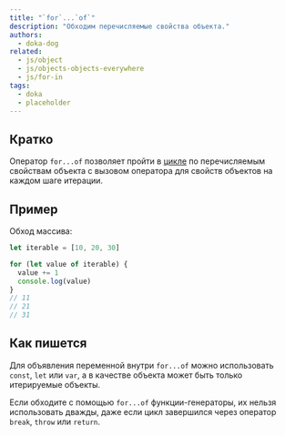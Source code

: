 ```yaml
---
title: "`for`...`of`"
description: "Обходим перечисляемые свойства объекта."
authors:
  - doka-dog
related:
  - js/object
  - js/objects-objects-everywhere
  - js/for-in
tags:
  - doka
  - placeholder
---
```


## Кратко

Оператор `for...of` позволяет пройти в [цикле](/js/loop/) по перечисляемым свойствам объекта с вызовом оператора для свойств объектов на каждом шаге итерации.

## Пример

Обход массива:

```js
let iterable = [10, 20, 30]

for (let value of iterable) {
  value += 1
  console.log(value)
}
// 11
// 21
// 31
```

## Как пишется

Для объявления переменной внутри `for...of` можно использовать `const`, `let` или `var`, а в качестве объекта может быть только итерируемые объекты.

Если обходите с помощью `for...of` функции-генераторы, их нельзя использовать дважды, даже если цикл завершился через оператор `break`, `throw` или `return`.
